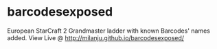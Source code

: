 # barcodesexposed
European StarCraft 2 Grandmaster ladder with known Barcodes' names added.
View Live @ http://milanju.github.io/barcodesexposed/
